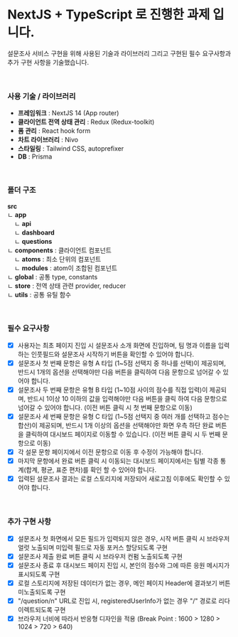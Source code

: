 # NextJS + TypeScript 로 진행한 과제 입니다.

설문조사 서비스 구현을 위해 사용된 기술과 라이브러리 그리고 구현된 필수 요구사항과 추가 구현 사항을 기술했습니다.

&nbsp;

### 사용 기술 / 라이브러리

- **프레임워크** : NextJS 14 (App router)
- **클라이언트 전역 상태 관리** : Redux (Redux-toolkit)
- **폼 관리** : React hook form
- **차트 라이브러리** : Nivo
- **스타일링** : Tailwind CSS, autoprefixer
- **DB** : Prisma

&nbsp;

### 폴더 구조

**src** <br>
ㄴ **app**<br>
&nbsp;&nbsp;&nbsp;&nbsp;ㄴ **api**<br>
&nbsp;&nbsp;&nbsp;&nbsp;ㄴ **dashboard**<br>
&nbsp;&nbsp;&nbsp;&nbsp;ㄴ **questions**<br>
ㄴ **components** : 클라이언트 컴포넌트<br>
&nbsp;&nbsp;&nbsp;&nbsp;ㄴ **atoms** : 최소 단위의 컴포넌트<br>
&nbsp;&nbsp;&nbsp;&nbsp;ㄴ **modules** : atom이 조합된 컴포넌트<br>
ㄴ **global** : 공통 type, constants<br>
ㄴ **store** : 전역 상태 관련 provider, reducer<br>
ㄴ **utils** : 공통 유틸 함수<br>

&nbsp;

### 필수 요구사항

- [x] 사용자는 최초 페이지 진입 시 설문조사 소개 화면에 진입하며, 팀 명과 이름을 입력하는 인풋필드와 설문조사 시작하기 버튼을 확인할 수 있어야 합니다.
- [x] 설문조사 첫 번째 문항은 유형 A 타입 (1~5점 선택지 중 하나를 선택)이 제공되며, 반드시 1개의 옵션을 선택해야만 다음 버튼을 클릭하여 다음 문항으로 넘어갈 수 있어야 합니다.
- [x] 설문조사 두 번째 문항은 유형 B 타입 (1~10점 사이의 점수를 직접 입력)이 제공되며, 반드시 1이상 10 이하의 값을 입력해야만 다음 버튼을 클릭 하여 다음 문항으로 넘어갈 수 있어야 합니다. (이전 버튼 클릭 시 첫 번째 문항으로 이동)
- [x] 설문조사 세 번째 문항은 유형 C 타입 (1~5점 선택지 중 여러 개를 선택하고 점수는 합산)이 제공되며, 반드시 1개 이상의 옵션을 선택해야만 화면 우측 하단 완료 버튼을 클릭하여 대시보드 페이지로 이동할 수 있습니다. (이전 버튼 클릭 시 두 번째 문항으로 이동)
- [x] 각 설문 문항 페이지에서 이전 문항으로 이동 후 수정이 가능해야 합니다.
- [x] 마지막 문항에서 완료 버튼 클릭 시 이동되는 대시보드 페이지에서는 팀별 각종 통계(합계, 평균, 표준 편차)를 확인 할 수 있어야 합니다.
- [x] 입력된 설문조사 결과는 로컬 스토리지에 저장되어 새로고침 이후에도 확인할 수 있어야 합니다.

&nbsp;

### 추가 구현 사항

- [x] 설문조사 첫 화면에서 모든 필드가 입력되지 않은 경우, 시작 버튼 클릭 시 브라우저 얼럿 노출되며 미입력 필드로 자동 포커스 할당되도록 구현
- [x] 설문조사 제출 완료 버튼 클릭 시 브라우저 컨펌 노출되도록 구현
- [x] 설문조사 종료 후 대시보드 페이지 진입 시, 본인의 점수와 그에 따른 응원 메시지가 표시되도록 구현
- [x] 로컬 스토리지에 저장된 데이터가 없는 경우, 메인 페이지 Header에 결과보기 버튼 미노출되도록 구현
- [x] "/question/n" URL로 진입 시, registeredUserInfo가 없는 경우 "/" 경로로 리다이렉트되도록 구현
- [x] 브라우저 너비에 따라서 반응형 디자인을 적용 (Break Point : 1600 > 1280 > 1024 > 720 > 640)
